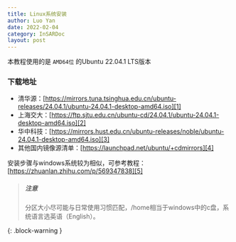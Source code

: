 ```yaml
---
title: Linux系统安装
author: Luo Yan
date: 2022-02-04
category: InSARDoc
layout: post
---
```


本教程使用的是 `AMD64位` 的Ubuntu 22.04.1 LTS版本

### 下载地址

+ 清华源：[https://mirrors.tuna.tsinghua.edu.cn/ubuntu-releases/24.04.1/ubuntu-24.04.1-desktop-amd64.iso][1]
+ 上海交大：[https://ftp.sjtu.edu.cn/ubuntu-cd/24.04.1/ubuntu-24.04.1-desktop-amd64.iso][2]
+ 华中科技：[https://mirrors.hust.edu.cn/ubuntu-releases/noble/ubuntu-24.04.1-desktop-amd64.iso][3]
+ 其他国内镜像源清单：[https://launchpad.net/ubuntu/+cdmirrors][4]

安装步骤与windows系统较为相似，可参考教程：[https://zhuanlan.zhihu.com/p/569347838][5]


> ##### 注意
>
> 分区大小尽可能与日常使用习惯匹配，/home相当于windows中的c盘，系统语言选英语（English）。
> 
{: .block-warning }

[1]: https://mirrors.tuna.tsinghua.edu.cn/ubuntu-releases/24.04.1/ubuntu-24.04.1-desktop-amd64.iso
[2]: https://ftp.sjtu.edu.cn/ubuntu-cd/24.04.1/ubuntu-24.04.1-desktop-amd64.iso
[3]: https://mirrors.hust.edu.cn/ubuntu-releases/noble/ubuntu-24.04.1-desktop-amd64.iso
[4]: https://launchpad.net/ubuntu/+cdmirrors
[5]: https://zhuanlan.zhihu.com/p/569347838